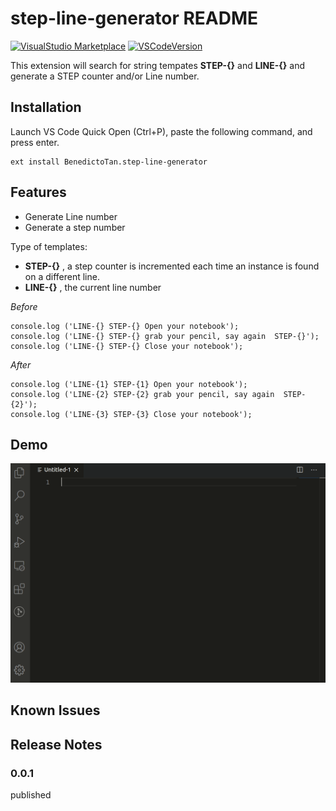 # step-line-generator README
[![VisualStudio Marketplace](https://img.shields.io/badge/dynamic/json?label=VisualStudioMarketplace&query=version&url=https%3A%2F%2Fraw.githubusercontent.com%2Ftanben%2Fvsc-step-line-generator%2Fmaster%2Fpackage.json)](https://marketplace.visualstudio.com/items?itemName=BenedictoTan.step-line-generator)
[![VSCodeVersion](https://img.shields.io/badge/dynamic/json?color=orange&label=VScode&query=engines.vscode&url=https%3A%2F%2Fraw.githubusercontent.com%2Ftanben%2Fvsc-step-line-generator%2Fmaster%2Fpackage.json)]()

This extension will search for string tempates **STEP-{}** and **LINE-{}** and generate a STEP counter and/or Line number. 

## Installation
 

Launch VS Code Quick Open (Ctrl+P), paste the following command, and press enter.

```
ext install BenedictoTan.step-line-generator
```

## Features
* Generate Line number 
* Generate a step number

Type of templates:
* **STEP-{}**  , a step counter is incremented each time an instance is found on a different line.
* **LINE-{}**  , the current line number


*Before*
```
console.log ('LINE-{} STEP-{} Open your notebook');
console.log ('LINE-{} STEP-{} grab your pencil, say again  STEP-{}');
console.log ('LINE-{} STEP-{} Close your notebook');

```
*After*
```
console.log ('LINE-{1} STEP-{1} Open your notebook');
console.log ('LINE-{2} STEP-{2} grab your pencil, say again  STEP-{2}');
console.log ('LINE-{3} STEP-{3} Close your notebook');

```

## Demo
![image](./resource/overview.gif)


## Known Issues

## Release Notes

### 0.0.1

published